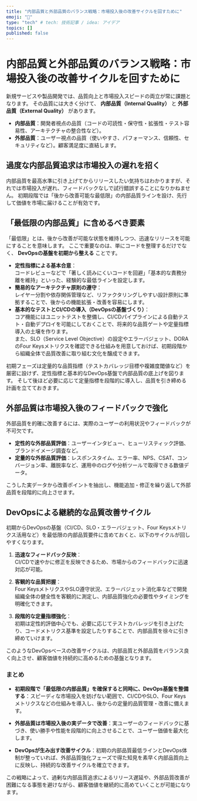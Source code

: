 ```yaml
---
title: "内部品質と外部品質のバランス戦略：市場投入後の改善サイクルを回すために"
emoji: "💬"
type: "tech" # tech: 技術記事 / idea: アイデア
topics: []
published: false
---
```


# 内部品質と外部品質のバランス戦略：市場投入後の改善サイクルを回すために

新規サービスや製品開発では、品質向上と市場投入スピードの両立が常に課題となります。
その品質には大きく分けて、 **内部品質（Internal Quality）** と **外部品質（External Quality）** があります。

- **内部品質**：開発者視点の品質（コードの可読性・保守性・拡張性・テスト容易性、アーキテクチャの整合性など）。  
- **外部品質**：ユーザー視点の品質（使いやすさ、パフォーマンス、信頼性、セキュリティなど）。顧客満足度に直結します。

## 過度な内部品質追求は市場投入の遅れを招く

内部品質を最高水準に引き上げてからリリースしたい気持ちはわかりますが、それでは市場投入が遅れ、フィードバックなしで試行錯誤することになりかねません。
初期段階では「後から改善可能な最低限」の内部品質ラインを設け、先行して価値を市場に届けることが有効です。

## 「最低限の内部品質」に含めるべき要素

「最低限」とは、後から改善が可能な状態を維持しつつ、迅速なリリースを可能にすることを意味します。
ここで重要なのは、単にコードを整理するだけでなく、 **DevOpsの基盤を初期から整える** ことです。

- **定性指標による基本合意**：  
  コードレビューなどで「著しく読みにくいコードを回避」「基本的な責務分離を維持」といった、経験的な最低ラインを設定します。  
- **簡易的なアーキテクチャ原則の遵守**：  
  レイヤー分割や依存関係管理など、リファクタリングしやすい設計原則に準拠することで、後からの機能拡張・改善を容易にします。  
- **基本的なテストとCI/CDの導入（DevOpsの基盤づくり）**：  
  コア機能にはユニットテストを整備し、CI/CDパイプラインによる自動テスト・自動デプロイを可能にしておくことで、将来的な品質ゲートや定量指標導入の土壌を作ります。  
  また、SLO（Service Level Objective）の設定やエラーバジェット、DORAのFour Keysメトリクスを確認できる仕組みを用意しておけば、初期段階から組織全体で品質改善に取り組む文化を醸成できます。

初期フェーズは定量的な品質指標（テストカバレッジ目標や複雑度閾値など）を厳密に設けず、定性指標と基本的なDevOps基盤で内部品質の底上げを図ります。
そして後ほど必要に応じて定量指標を段階的に導入し、品質を引き締める計画を立てておきます。

## 外部品質は市場投入後のフィードバックで強化

外部品質を的確に改善するには、実際のユーザーの利用状況やフィードバックが不可欠です。

- **定性的な外部品質評価**：ユーザーインタビュー、ヒューリスティック評価、ブランドイメージ調査など。  
- **定量的な外部品質評価**：レスポンスタイム、エラー率、NPS、CSAT、コンバージョン率、離脱率など、運用中のログや分析ツールで取得できる数値データ。

こうした実データから改善ポイントを抽出し、機能追加・修正を繰り返して外部品質を段階的に向上させます。

## DevOpsによる継続的な品質改善サイクル

初期からDevOpsの基盤（CI/CD、SLO・エラーバジェット、Four Keysメトリクス活用など）を最低限の内部品質要件に含めておくと、以下のサイクルが回しやすくなります。

1. **迅速なフィードバック反映**：  
   CI/CDで速やかに修正を反映できるため、市場からのフィードバックに迅速対応が可能。
   
2. **客観的な品質把握**：  
   Four KeysメトリクスやSLO遵守状況、エラーバジェット消化率などで開発組織全体の健全性を客観的に測定し、内部品質強化の必要性やタイミングを明確化できます。

3. **段階的な定量指標強化**：  
   初期は定性的評価中心でも、必要に応じてテストカバレッジを引き上げたり、コードメトリクス基準を設定したりすることで、内部品質を徐々に引き締めていけます。

このようなDevOpsベースの改善サイクルは、内部品質と外部品質をバランス良く向上させ、顧客価値を持続的に高めるための基盤となります。

### まとめ

- **初期段階で「最低限の内部品質」を確保すると同時に、DevOps基盤を整備する**：スピーディな市場投入を妨げない範囲で、CI/CDやSLO、Four Keysメトリクスなどの仕組みを導入し、後からの定量的品質管理・改善に備えます。

- **外部品質は市場投入後の実データで改善**：実ユーザーのフィードバックに基づき、使い勝手や性能を段階的に向上させることで、ユーザー価値を最大化します。

- **DevOpsが生み出す改善サイクル**：初期の内部品質最低ラインとDevOps体制が整っていれば、外部品質強化フェーズで得た知見を素早く内部品質向上に反映し、持続的な改善サイクルを確立できます。

この戦略によって、過剰な内部品質追求によるリリース遅延や、外部品質改善が困難になる事態を避けながら、顧客価値を継続的に高めていくことが可能になります。
